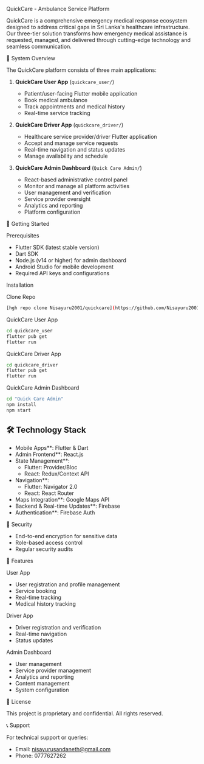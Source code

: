 QuickCare - Ambulance Service Platform

QuickCare is a comprehensive emergency medical response ecosystem designed to address critical gaps in Sri Lanka's healthcare infrastructure. Our three-tier solution transforms how emergency medical assistance is requested, managed, and delivered through cutting-edge technology and seamless communication.


🏥 System Overview

The QuickCare platform consists of three main applications:

1. **QuickCare User App** (`quickcare_user/`)
   - Patient/user-facing Flutter mobile application
   - Book medical ambulance
   - Track appointments and medical history
   - Real-time service tracking

2. **QuickCare Driver App** (`quickcare_driver/`)
   - Healthcare service provider/driver Flutter application
   - Accept and manage service requests
   - Real-time navigation and status updates
   - Manage availability and schedule

3. **QuickCare Admin Dashboard** (`Quick Care Admin/`)
   - React-based administrative control panel
   - Monitor and manage all platform activities
   - User management and verification
   - Service provider oversight
   - Analytics and reporting
   - Platform configuration

🚀 Getting Started

Prerequisites
- Flutter SDK (latest stable version)
- Dart SDK
- Node.js (v14 or higher) for admin dashboard
- Android Studio for mobile development
- Required API keys and configurations

Installation

Clone Repo 

```bash
[hgh repo clone Nisayuru2001/quickcare](https://github.com/Nisayuru2001/quickcare.git)
```


QuickCare User App
```bash
cd quickcare_user
flutter pub get
flutter run
```

 QuickCare Driver App
```bash
cd quickcare_driver
flutter pub get
flutter run
```

 QuickCare Admin Dashboard
```bash
cd "Quick Care Admin"
npm install
npm start
```

## 🛠 Technology Stack

- Mobile Apps**: Flutter & Dart
- Admin Frontend**: React.js
- State Management**: 
  - Flutter: Provider/Bloc
  - React: Redux/Context API
- Navigation**: 
  - Flutter: Navigator 2.0
  - React: React Router
- Maps Integration**: Google Maps API
- Backend & Real-time Updates**: Firebase
- Authentication**: Firebase Auth

🔐 Security

- End-to-end encryption for sensitive data
- Role-based access control
- Regular security audits


📱 Features

User App
- User registration and profile management
- Service booking
- Real-time tracking
- Medical history tracking

Driver App
- Driver registration and verification
- Real-time navigation
- Status updates


Admin Dashboard
- User management
- Service provider management
- Analytics and reporting
- Content management
- System configuration




📄 License

This project is proprietary and confidential. All rights reserved.

📞 Support

For technical support or queries:
- Email: nisayurusandaneth@gmail.com
- Phone: 0777627262



